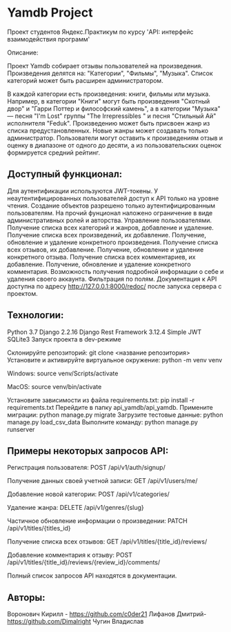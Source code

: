 # Yamdb Project
Проект студентов Яндекс.Практикум по курсу 'API: интерфейс взаимодействия программ'

Описание:

Проект Yamdb собирает отзывы пользователей на произведения.
Произведения делятся на: "Категории", "Фильмы", "Музыка".
Список категорий может быть расширен администратором.

В каждой категории есть произведения: книги, фильмы или музыка. Например, в категории "Книги" могут быть произведения "Скотный двор" и "Гарри Поттер и философский камень", а в категории "Музыка" — песня "I'm Lost" группы "The Irrepressibles " и песня "Стильный Ай" исполнителя "Feduk".
Произведению может быть присвоен жанр из списка предустановленных.
Новые жанры может создавать только администратор.
Пользователи могут оставить к произведениям отзыв и оценку в диапазоне от одного до десяти, а из пользовательских оценок формируется средний рейтинг.
## Доступный функционал:
Для аутентификации используются JWT-токены.
У неаутентифицированных пользователей доступ к API только на уровне чтения.
Создание объектов разрешено только аутентифицированным пользователям.
На прочий фунционал наложено ограничение в виде административных ролей и авторства.
Управление пользователями.
Получение списка всех категорий и жанров, добавление и удаление.
Получение списка всех произведений, их добавление.
Получение, обновление и удаление конкретного произведения.
Получение списка всех отзывов, их добавление.
Получение, обновление и удаление конкретного отзыва.
Получение списка всех комментариев, их добавление.
Получение, обновление и удаление конкретного комментария.
Возможность получения подробной информации о себе и удаления своего аккаунта.
Фильтрация по полям.
Документация к API доступна по адресу http://127.0.0.1:8000/redoc/ после запуска сервера с проектом.
## Технологии:
Python 3.7
Django 2.2.16
Django Rest Framework 3.12.4
Simple JWT
SQLite3
Запуск проекта в dev-режиме

Склонируйте репозиторий:
git clone <название репозитория>
Установите и активируйте виртуальное окружение:
python -m venv venv

Windows:
source venv/Scripts/activate

MacOS:
source venv/bin/activate

Установите зависимости из файла requirements.txt:
pip install -r requirements.txt
Перейдите в папку api_yamdb/api_yamdb.
Примените миграции:
python manage.py migrate
Загрузите тестовые данные:
python manage.py load_csv_data
Выполните команду:
python manage.py runserver
## Примеры некоторых запросов API:
Регистрация пользователя:
POST /api/v1/auth/signup/

Получение данных своей учетной записи:
GET /api/v1/users/me/

Добавление новой категории:
POST /api/v1/categories/

Удаление жанра:
DELETE /api/v1/genres/{slug}

Частичное обновление информации о произведении:
PATCH /api/v1/titles/{titles_id}

Получение списка всех отзывов:
GET /api/v1/titles/{title_id}/reviews/

Добавление комментария к отзыву:
POST /api/v1/titles/{title_id}/reviews/{review_id}/comments/

Полный список запросов API находятся в документации.
## Авторы:
Воронович Кирилл - https://github.com/c0der21
Лифанов Дмитрий- https://github.com/Dimalright
Чугин Владислав